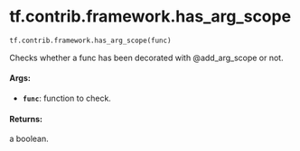 <div itemscope itemtype="http://developers.google.com/ReferenceObject">
<meta itemprop="name" content="tf.contrib.framework.has_arg_scope" />
<meta itemprop="path" content="Stable" />
</div>

# tf.contrib.framework.has_arg_scope

``` python
tf.contrib.framework.has_arg_scope(func)
```

Checks whether a func has been decorated with @add_arg_scope or not.

#### Args:

* <b>`func`</b>: function to check.


#### Returns:

a boolean.